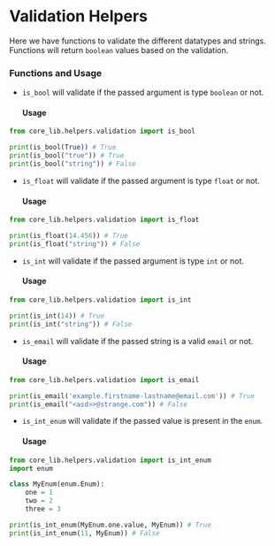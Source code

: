 # Validation Helpers
Here we have functions to validate the different datatypes and strings. Functions will return `boolean` values based on the validation.

### Functions and Usage

- `is_bool` will validate if the passed argument is type `boolean` or not.
    #### Usage
```python
from core_lib.helpers.validation import is_bool

print(is_bool(True)) # True
print(is_bool("true")) # True
print(is_bool("string")) # False
```

- `is_float` will validate if the passed argument is type `float` or not. 
    #### Usage
```python
from core_lib.helpers.validation import is_float

print(is_float(14.456)) # True
print(is_float("string")) # False
```

- `is_int` will validate if the passed argument is type `int` or not. 
    #### Usage
```python
from core_lib.helpers.validation import is_int

print(is_int(14)) # True
print(is_int("string")) # False
```

- `is_email` will validate if the passed string is a valid `email` or not. 
    #### Usage
```python
from core_lib.helpers.validation import is_email

print(is_email('example.firstname-lastname@email.com')) # True
print(is_email("<asd>>@strange.com")) # False
```

- `is_int_enum` will validate if the passed value is present in the `enum`. 
    #### Usage
```python
from core_lib.helpers.validation import is_int_enum
import enum

class MyEnum(enum.Enum):
    one = 1
    two = 2
    three = 3

print(is_int_enum(MyEnum.one.value, MyEnum)) # True
print(is_int_enum(11, MyEnum)) # False
```